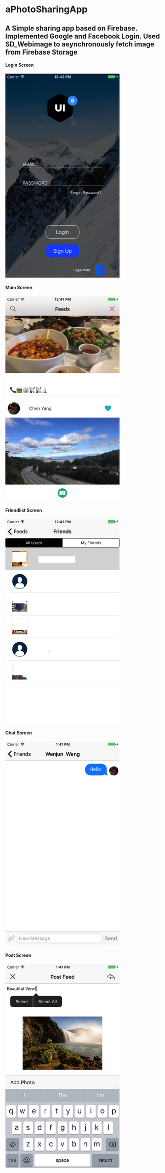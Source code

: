 # aPhotoSharingApp
## A Simple sharing app based on Firebase. Implemented Google and Facebook Login. Used SD_Webimage to asynchronously fetch image from Firebase Storage
#### Login Screen
<img src="https://github.com/ychen820/aPhotoSharingApp/blob/master/loginScreen.png" width="360" height="640" /></br>
#### Main Screen
<img src="https://github.com/ychen820/aPhotoSharingApp/blob/master/mainScreen.png" width="360" height="640" /></br>
#### Friendlist Screen
<img src="https://github.com/ychen820/aPhotoSharingApp/blob/master/friendList.png" width="360" height="640" /></br>
#### Chat Screen
<img src="https://github.com/ychen820/aPhotoSharingApp/blob/master/chatScreen.png" width="360" height="640" /></br>
#### Post Screen
<img src="https://github.com/ychen820/aPhotoSharingApp/blob/master/postScreen.png" width="360" height="640" /></br>
